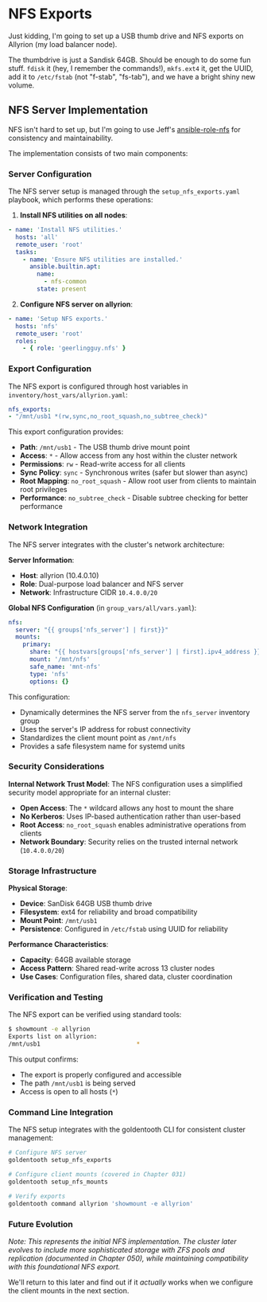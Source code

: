 # NFS Exports

Just kidding, I'm going to set up a USB thumb drive and NFS exports on Allyrion (my load balancer node).

The thumbdrive is just a Sandisk 64GB. Should be enough to do some fun stuff. `fdisk` it (hey, I remember the commands!), `mkfs.ext4` it, get the UUID, add it to `/etc/fstab` (not "f-stab", "fs-tab"), and we have a bright shiny new volume.

## NFS Server Implementation

NFS isn't hard to set up, but I'm going to use Jeff's [ansible-role-nfs](https://github.com/geerlingguy/ansible-role-nfs) for consistency and maintainability.

The implementation consists of two main components:

### Server Configuration

The NFS server setup is managed through the `setup_nfs_exports.yaml` playbook, which performs these operations:

1. **Install NFS utilities on all nodes**:
```yaml
- name: 'Install NFS utilities.'
  hosts: 'all'
  remote_user: 'root'
  tasks:
    - name: 'Ensure NFS utilities are installed.'
      ansible.builtin.apt:
        name:
          - nfs-common
        state: present
```

2. **Configure NFS server on allyrion**:
```yaml
- name: 'Setup NFS exports.'
  hosts: 'nfs'
  remote_user: 'root'
  roles:
    - { role: 'geerlingguy.nfs' }
```

### Export Configuration

The NFS export is configured through host variables in `inventory/host_vars/allyrion.yaml`:

```yaml
nfs_exports:
- "/mnt/usb1 *(rw,sync,no_root_squash,no_subtree_check)"
```

This export configuration provides:

- **Path**: `/mnt/usb1` - The USB thumb drive mount point
- **Access**: `*` - Allow access from any host within the cluster network
- **Permissions**: `rw` - Read-write access for all clients
- **Sync Policy**: `sync` - Synchronous writes (safer but slower than async)
- **Root Mapping**: `no_root_squash` - Allow root user from clients to maintain root privileges
- **Performance**: `no_subtree_check` - Disable subtree checking for better performance

### Network Integration

The NFS server integrates with the cluster's network architecture:

**Server Information**:
- **Host**: allyrion (10.4.0.10)
- **Role**: Dual-purpose load balancer and NFS server
- **Network**: Infrastructure CIDR `10.4.0.0/20`

**Global NFS Configuration** (in `group_vars/all/vars.yaml`):
```yaml
nfs:
  server: "{{ groups['nfs_server'] | first}}"
  mounts:
    primary:
      share: "{{ hostvars[groups['nfs_server'] | first].ipv4_address }}:/mnt/usb1"
      mount: '/mnt/nfs'
      safe_name: 'mnt-nfs'
      type: 'nfs'
      options: {}
```

This configuration:
- Dynamically determines the NFS server from the `nfs_server` inventory group
- Uses the server's IP address for robust connectivity
- Standardizes the client mount point as `/mnt/nfs`
- Provides a safe filesystem name for systemd units

### Security Considerations

**Internal Network Trust Model**:
The NFS configuration uses a simplified security model appropriate for an internal cluster:

- **Open Access**: The `*` wildcard allows any host to mount the share
- **No Kerberos**: Uses IP-based authentication rather than user-based
- **Root Access**: `no_root_squash` enables administrative operations from clients
- **Network Boundary**: Security relies on the trusted internal network (`10.4.0.0/20`)

### Storage Infrastructure

**Physical Storage**:
- **Device**: SanDisk 64GB USB thumb drive
- **Filesystem**: ext4 for reliability and broad compatibility
- **Mount Point**: `/mnt/usb1` 
- **Persistence**: Configured in `/etc/fstab` using UUID for reliability

**Performance Characteristics**:
- **Capacity**: 64GB available storage
- **Access Pattern**: Shared read-write across 13 cluster nodes
- **Use Cases**: Configuration files, shared data, cluster coordination

### Verification and Testing

The NFS export can be verified using standard tools:

```bash
$ showmount -e allyrion
Exports list on allyrion:
/mnt/usb1                           *
```

This output confirms:
- The export is properly configured and accessible
- The path `/mnt/usb1` is being served
- Access is open to all hosts (`*`)

### Command Line Integration

The NFS setup integrates with the goldentooth CLI for consistent cluster management:

```bash
# Configure NFS server
goldentooth setup_nfs_exports

# Configure client mounts (covered in Chapter 031)
goldentooth setup_nfs_mounts

# Verify exports
goldentooth command allyrion 'showmount -e allyrion'
```

### Future Evolution

*Note: This represents the initial NFS implementation. The cluster later evolves to include more sophisticated storage with ZFS pools and replication (documented in Chapter 050), while maintaining compatibility with this foundational NFS export.*

We'll return to this later and find out if it _actually_ works when we configure the client mounts in the next section.
